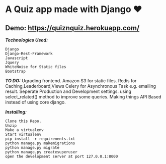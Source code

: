 # A Quiz app made with Django ❤️

## Demo: https://quiznquiz.herokuapp.com/ 


***Technologies Used:***

    Django
    Django-Rest-Framework
    Javascript
    Jquery
    WhiteNoise for Static files
    Bootstrap

***TO DO:***
    Ugrading frontend.
    Amazon S3 for static files.
    Redis for Caching,Leaderboard,Views
    Celery for Asynchronous Task e.g. emailing result.
    Seperate Production and Development settings.
    using select_related() method to improve some queries.
    Making things API Based instead of using core django.

***Installing:***

    Clone this Repo.
    Unzip
    Make a virtualenv
    Start virtualenv
    pip install -r requirements.txt
    python manage.py makemigrations
    python manage.py migrate
    python manage.py createsuperuser
    open the development server at port 127.0.0.1:8000

